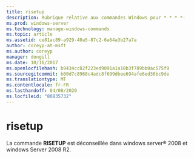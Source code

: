 ```yaml
---
title: risetup
description: Rubrique relative aux commandes Windows pour * * * *-
ms.prod: windows-server
ms.technology: manage-windows-commands
ms.topic: article
ms.assetid: ce81ac89-a929-40a5-87c2-6a64a3b27a7a
author: coreyp-at-msft
ms.author: coreyp
manager: dongill
ms.date: 10/16/2017
ms.openlocfilehash: b9434cc82f223ed9091a1a18b3f789bb0ac575f9
ms.sourcegitcommit: b00d7c8968c4adc8f699dbee694afe6ed36bc9de
ms.translationtype: MT
ms.contentlocale: fr-FR
ms.lasthandoff: 04/08/2020
ms.locfileid: "80835732"
---
```

# <a name="risetup"></a>risetup



La commande **RISETUP** est déconseillée dans windows server® 2008 et windows Server 2008 R2.